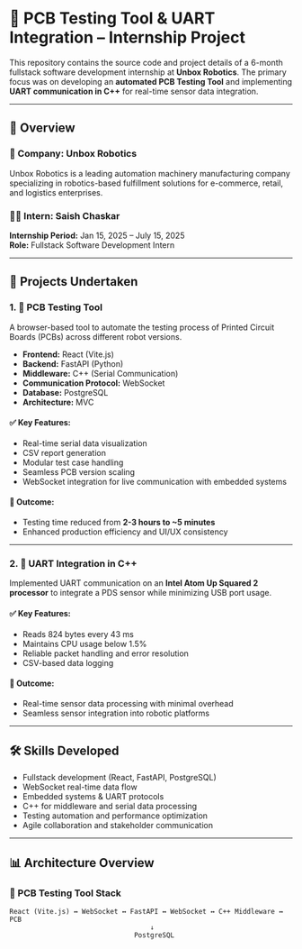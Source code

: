 # 🧪 PCB Testing Tool & UART Integration – Internship Project

This repository contains the source code and project details of a 6-month fullstack software development internship at **Unbox Robotics**. The primary focus was on developing an **automated PCB Testing Tool** and implementing **UART communication in C++** for real-time sensor data integration.

---

## 📌 Overview

### 🚀 Company: Unbox Robotics
Unbox Robotics is a leading automation machinery manufacturing company specializing in robotics-based fulfillment solutions for e-commerce, retail, and logistics enterprises.

### 👨‍💻 Intern: Saish Chaskar  
**Internship Period:** Jan 15, 2025 – July 15, 2025  
**Role:** Fullstack Software Development Intern

---

## 📂 Projects Undertaken

### 1. 🔧 PCB Testing Tool

A browser-based tool to automate the testing process of Printed Circuit Boards (PCBs) across different robot versions.

- **Frontend:** React (Vite.js)
- **Backend:** FastAPI (Python)
- **Middleware:** C++ (Serial Communication)
- **Communication Protocol:** WebSocket
- **Database:** PostgreSQL
- **Architecture:** MVC

#### ✅ Key Features:
- Real-time serial data visualization
- CSV report generation
- Modular test case handling
- Seamless PCB version scaling
- WebSocket integration for live communication with embedded systems

#### 🧪 Outcome:
- Testing time reduced from **2-3 hours to ~5 minutes**
- Enhanced production efficiency and UI/UX consistency

---

### 2. 🧬 UART Integration in C++

Implemented UART communication on an **Intel Atom Up Squared 2 processor** to integrate a PDS sensor while minimizing USB port usage.

#### ✅ Key Features:
- Reads 824 bytes every 43 ms
- Maintains CPU usage below 1.5%
- Reliable packet handling and error resolution
- CSV-based data logging

#### 🧪 Outcome:
- Real-time sensor data processing with minimal overhead
- Seamless sensor integration into robotic platforms

---

## 🛠️ Skills Developed

- Fullstack development (React, FastAPI, PostgreSQL)
- WebSocket real-time data flow
- Embedded systems & UART protocols
- C++ for middleware and serial data processing
- Testing automation and performance optimization
- Agile collaboration and stakeholder communication

---

## 📊 Architecture Overview

### 🧱 PCB Testing Tool Stack

```text
React (Vite.js) ↔ WebSocket ↔ FastAPI ↔ WebSocket ↔ C++ Middleware ↔ PCB
                                   ↓
                               PostgreSQL
